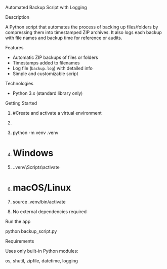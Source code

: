 Automated Backup Script with Logging


Description

A Python script that automates the process of backing up files/folders by compressing them into timestamped ZIP archives. It also logs each backup with file names and backup time for reference or audits.

Features

- Automatic ZIP backups of files or folders
- Timestamps added to filenames
- Log file (`backup.log`) with detailed info
- Simple and customizable script


Technologies

- Python 3.x (standard library only)


Getting Started

1. #Create and activate a virtual environment
2. ```bash
3. python -m venv .venv

4. # Windows
5. .\.venv\Scripts\activate

6. # macOS/Linux
7. source .venv/bin/activate

8. No external dependencies required

Run the app

python backup_script.py

Requirements

Uses only built-in Python modules:

os, shutil, zipfile, datetime, logging
